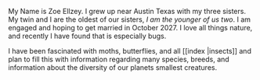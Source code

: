 My Name is Zoe Ellzey. I grew up near Austin Texas with my three sisters. My twin and I are the oldest of our sisters, _I am the younger of us two_. I am engaged  and hoping to get married in October 2027. I love all things nature, and recently I have found that is especially bugs.

I have been fascinated with moths, butterflies, and all [[index |insects]] and plan to fill this with information regarding many species, breeds, and information about the diversity of our planets smallest creatures.